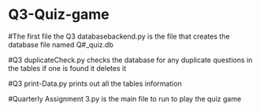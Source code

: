 # Q3-Quiz-game
#The first file the Q3 databasebackend.py is the file that creates the database file named Q#_quiz.db

#Q3 duplicateCheck.py checks the database for any duplicate questions in the tables if one is found it deletes it

#Q3 print-Data.py prints out all the tables information 

#Quarterly Assignment 3.py is the main file to run to play the quiz game
